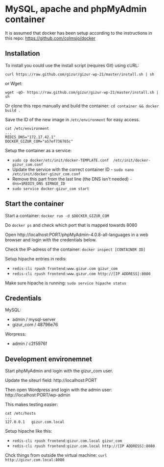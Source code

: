 MySQL, apache and phpMyAdmin container
====================================

It is assumed that docker has been setup according to the instructions in this
repo: https://github.com/colmsjo/docker


Installation
-----------

To install you could use the install script (requires Git) using cURL:

`curl https://raw.github.com/gizur/gizur-wp-21/master/install.sh | sh`

or Wget:

`wget -qO- https://raw.github.com/gizur/gizur-wp-21/master/install.sh | sh`


Or clone this repo manually and build the container: `cd container && docker build .`


Save the ID of the new image in `/etc/environment` for easy access.

```
cat /etc/environment
...
REDIS_DNS="172.17.42.1"
DOCKER_GIZUR_COM="a57ef736765c"
```

Setup the container as a service:

 * `sudo cp docker/etc/init/docker-TEMPLATE.conf  /etc/init/docker-gizur_com.conf`
 * Update the service with the correct container ID - `sudo nano /etc/init/docker-gizur_com.conf` 
 * Remove this part from the last line (the DNS isn't needed) `-dns=$REDIS_DNS $IMAGE_ID`
 * `sudo service docker-gizur_com start`


Start the container
------------------

Start a container: `docker run -d $DOCKER_GIZUR_COM`

Do `docker ps` and check which port that is mapped towards 8080

Open http://localhost:PORT/phpMyAdmin-4.0.8-all-languages in a web browser and login 
with the credentials below.

Check the IP-adress of the container: `docker inspect [CONTAINER ID]`

Setup hipache entries in redis:

 * `redis-cli rpush frontend:www.gizur.com gizur_com`
 * `redis-cli rpush frontend:www.gizur.com http://[IP ADDRESS]:8080`

Make sure hipache is running: `sudo service hipache status`


Credentials
-----------

MySQL:

 * admin / mysql-server
 * gizur_com / 48796e76

Worpress:

 * admin / c2f5976f


Development environemnet
-----------------------

Start phpMyAdmin and login with the gizur_com user.

Update the siteurl field: http://localhost:PORT

Then open Wordpress and login with the admin user: http://localhost:PORT/wp-admin

This makes testing easier:

```
cat /etc/hosts
...
127.0.0.1	gizur.com.local
```

Setup hipache like this:

 * `redis-cli rpush frontend:gizur.com.local gizur_com`
 * `redis-cli rpush frontend:gizur.com.local http://[IP ADDRESS]:8080`

Chck things from outside the virtual machine: `curl http://gizur.com.local:8080`

